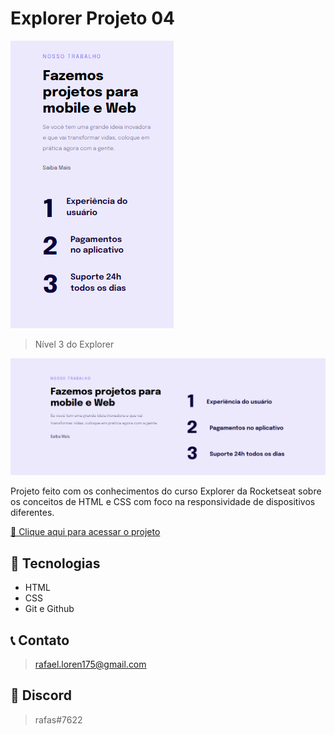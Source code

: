 # Explorer Projeto 04 
 
![preview](./github/preview2.png)

> Nível 3 do Explorer

![preview](./github/preview1.png)


Projeto feito com os conhecimentos do curso Explorer da Rocketseat sobre os conceitos de HTML e CSS com foco na responsividade de dispositivos diferentes.

[🔗 Clique aqui para acessar o projeto](https://loren175.github.io/Projeto-04)

## 🚀 Tecnologias

- HTML
- CSS
- Git e Github

## 📞 Contato

>rafael.loren175@gmail.com

## 👾 Discord

>rafas#7622